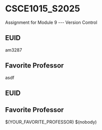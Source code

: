 # CSCE1015_S2025

Assignment for Module 9 --- Version Control

## EUID
am3287
## Favorite Professor
asdf
## EUID


## Favorite Professor
$(YOUR_FAVORITE_PROFESSOR)
$(nobody)


